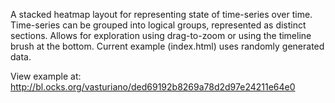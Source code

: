 A stacked heatmap layout for representing state of time-series over time. 
Time-series can be grouped into logical groups, represented as distinct sections. Allows for exploration using drag-to-zoom or using the timeline brush at the bottom.
Current example (index.html) uses randomly generated data.

View example at: http://bl.ocks.org/vasturiano/ded69192b8269a78d2d97e24211e64e0
